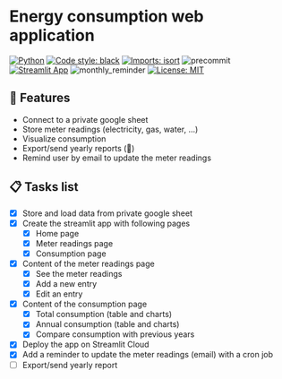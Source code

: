 # Energy consumption web application

[![Python](https://img.shields.io/badge/python-3.10-blue)](https://www.python.org/downloads/release/python-3100/)
[![Code style: black](https://img.shields.io/badge/code%20style-black-000000.svg)](https://github.com/psf/black)
[![Imports: isort](https://img.shields.io/badge/%20imports-isort-%231674b1?style=flat&labelColor=ef8336)](https://timothycrosley.github.io/isort/)
![precommit](https://github.com/e-vdb/app-conso-energie/actions/workflows/precommit.yml/badge.svg)
[![Streamlit App](https://static.streamlit.io/badges/streamlit_badge_black_white.svg)](https://e-vdb-app-conso-energie-src01--accueil-8o2hdv.streamlit.app/)
![monthly_reminder](https://github.com/e-vdb/app-conso-energie/actions/workflows/run_app.yml/badge.svg)
[![License: MIT](https://img.shields.io/badge/License-MIT-yellow.svg)](https://opensource.org/licenses/MIT)

## 🚀 Features

- Connect to a private google sheet
- Store meter readings (electricity, gas, water, ...)
- Visualize consumption
- Export/send yearly reports (🚧)
- Remind user by email to update the meter readings

## 📋 Tasks list

- [x] Store and load data from private google sheet
- [x] Create the streamlit app with following pages
  - [x] Home page
  - [x] Meter readings page
  - [x] Consumption page
- [x] Content of the meter readings page
  - [x] See the meter readings
  - [x] Add a new entry
  - [x] Edit an entry
- [x] Content of the consumption page
  - [x] Total consumption (table and charts)
  - [x] Annual consumption (table and charts)
  - [x] Compare consumption with previous years
- [x] Deploy the app on Streamlit Cloud
- [x] Add a reminder to update the meter readings (email) with a cron job
- [ ] Export/send yearly report
